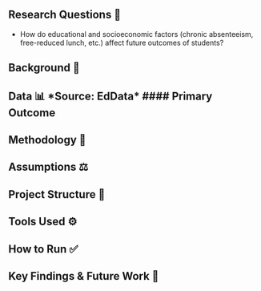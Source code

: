 ## Research Questions 📝
- How do educational and socioeconomic factors (chronic absenteeism,
free-reduced lunch, etc.) affect future outcomes of students?

## Background 👥

## Data 📊 \*Source: EdData\* \#### Primary Outcome

## Methodology 🧪

## Assumptions ⚖️

## Project Structure 🌳

## Tools Used ⚙️

## How to Run ✅

## Key Findings & Future Work 📌


